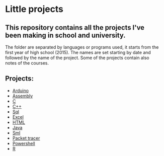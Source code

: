 # Little projects
## This repository contains all the projects I've been making in school and university.
The folder are separated by languages or programs used, it starts from the first year of high school (2015).
The names are set starting by date and followed by the name of the project.
Some of the projects contain also notes of the courses.

## Projects:
* [Arduino](Arduino)
* [Assembly](Assembly)
* [C](C)
* [C++](C++)
* [Sql](Sql)
* [Excel](Xlsx)
* [HTML](Html)
* [Java](Java)
* [Sml](Sml)
* [Packet tracer](Packet%20tracer)
* [Powershell](Powershell)
* [R](R)
